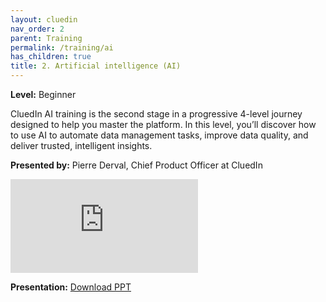```yaml
---
layout: cluedin
nav_order: 2
parent: Training
permalink: /training/ai
has_children: true
title: 2. Artificial intelligence (AI)
---
```


**Level:** Beginner

CluedIn AI training is the second stage in a progressive 4-level journey designed to help you master the platform. In this level, you’ll discover how to use AI to automate data management tasks, improve data quality, and deliver trusted, intelligent insights.

**Presented by:** Pierre Derval, Chief Product Officer at CluedIn

<div class="videoFrame">
<iframe src="https://player.vimeo.com/video/1119472108?badge=0&amp;autopause=0&amp;player_id=0&amp;app_id=58479" frameborder="0" allow="autoplay; fullscreen; picture-in-picture; clipboard-write;" title="CluedIn Fundamentals"></iframe>
</div>

**Presentation:** <a href="../../../assets/other/training-ppt/cluedin-ai-training.pptx" download>Download PPT</a>